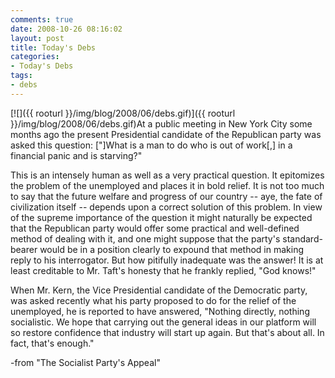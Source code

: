 ```yaml
---
comments: true
date: 2008-10-26 08:16:02
layout: post
title: Today's Debs
categories:
- Today's Debs
tags:
- debs
---
```


[![]({{ rooturl }}/img/blog/2008/06/debs.gif)]({{ rooturl }}/img/blog/2008/06/debs.gif)At a public meeting in New York City some months ago the present Presidential candidate of the Republican party was asked this question: ["]What is a man to do who is out of work[,] in a financial panic and is starving?"<!-- more -->



This is an intensely human as well as a very practical question. It epitomizes the problem of the unemployed and places it in bold relief. It is not too much to say that the future welfare and progress of our country -- aye, the fate of civilization itself -- depends upon a correct solution of this problem. In view of the supreme importance of the question it might naturally be expected that the Republican party would offer some practical and well-defined method of dealing with it, and one might suppose that the party's standard-bearer would be in a position clearly to expound that method in making reply to his interrogator. But how pitifully inadequate was the answer! It is at least creditable to Mr. Taft's honesty that he frankly replied, "God knows!"

When Mr. Kern, the Vice Presidential candidate of the Democratic party, was asked recently what his party proposed to do for the relief of the unemployed, he is reported to have answered, "Nothing directly, nothing socialistic. We hope that carrying out the general ideas in our platform will so restore confidence that industry will start up again. But that's about all. In fact, that's enough."


-from "The Socialist Party's Appeal"
